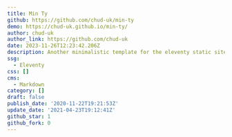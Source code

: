 ```yaml
---
title: Min Ty
github: https://github.com/chud-uk/min-ty
demo: https://chud-uk.github.io/min-ty/
author: chud-uk
author_link: https://github.com/chud-uk
date: 2023-11-26T12:23:42.206Z
description: Another minimalistic template for the eleventy static site generator
ssg:
  - Eleventy
css: []
cms:
  - Markdown
category: []
draft: false
publish_date: '2020-11-22T19:21:53Z'
update_date: '2021-04-23T19:12:41Z'
github_star: 1
github_fork: 0
---
```

